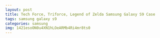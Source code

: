 ```yaml
---
layout: post
title: Tech Force, Triforce, Legend of Zelda Samsung Galaxy S9 Case
tags: samsung galaxy s9
categories: samsung
img: 1421esoON0u4XN1hLOeARMb4Ri4mr8ts0
---
```

